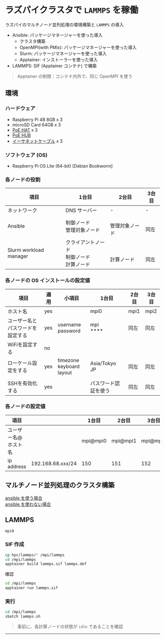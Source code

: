 # ラズパイクラスタで `LAMMPS` を稼働
ラズパイのマルチノード並列処理の環境構築と `LAMMPS` の導入
* Ansible: パッケージマネージャーを使った導入
  * クラスタ構築
  * OpenMPI(with PMIx): パッケージマネージャーを使った導入
  * Slurm: パッケージマネージャーを使った導入
  * Apptainer: インストーラーを使った導入
* LAMMPS: SIF (Apptainer コンテナ) で構築
> Apptainer の制限：コンテナ内外で、同じ OpenMPI を使う

## 環境
### ハードウェア
- Raspberry Pi 4B 8GB x 3
- microSD Card 64GB x 3
- [PoE HAT](https://www.waveshare.com/poe-hat-e.htm) x 3
- [PoE HUB](https://www.iodata.jp/product/lan/hub/etg-poe04/index.htm)
- [イーサネットケーブル](https://www.edion.com/detail.html?p_cd=00043376414) x 3

### ソフトウェア (OS)
- Raspberry Pi OS Lite (64-bit) [Debian Bookworm]

### 各ノードの役割
|項目|1台目|2台目|3台目|
|---|---|---|---|
|ネットワーク|DNS サーバー|-|-|
|Ansible|制御ノード<br>管理対象ノード|<br>管理対象ノード|<br>同左|
|Slurm workload manager|クライアントノード<br>制御ノード<br>計算ノード|<br><br>計算ノード|<br><br>同左|

### 各ノードの OS インストールの設定値
|項目|適用|小項目|1台目|2台目|3台目|
|---|---|---|---|---|---|
|ホスト名|yes||mpi0|mpi1|mpi2|
|ユーザー名とパスワードを設定する|yes|username<br>password|mpi<br>****|同左|同左|
|WiFiを設定する|no|||||
|ローケール設定をする|yes|timezone<br>keyboard layout|Asia/Tokyo<br>JP|同左|同左|
|||||||
|SSHを有効化する|yes||パスワード認証を使う|同左|同左|

### 各ノードの設定値
|項目||1台目|2台目|3台目|
|---|---|---|---|---|
|ユーザー名@ホスト名||mpi@mpi0|mpi@mpi1|mpi@mpi2|
|ip address|192.168.68.xxx/24|150|151|152|

## マルチノード並列処理のクラスタ構築
[ansible を使う場合](ansible/README.md)<br>
[ansible を使わない場合](without-ansible/README.md)<br>

## LAMMPS
`mpi0`
### SIF 作成
~~~sh
cp hpc/lammps/* /mpi/lammps
cd /mpi/lammps
apptainer build lammps.sif lammps.def
~~~
確認
~~~sh
cd /mpi/lammps
apptainer run lammps.sif
~~~
### 実行
~~~sh
cd /mpi/lammps
sbatch lammps.sh
~~~
> 事前に、各計算ノードの状態が `idle` であることを確認
---

